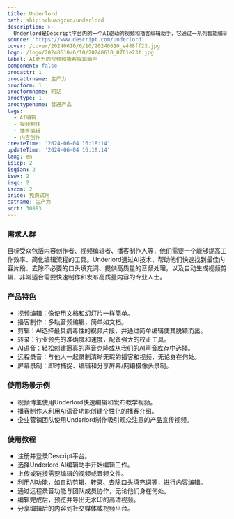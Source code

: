 ```yaml
---
title: Underlord
path: shipinchuangzuo/underlord
description: >-
  Underlord是Descript平台内的一个AI驱动的视频和播客编辑助手，它通过一系列智能编辑工具，帮助用户简化视频和音频内容的编辑过程，提高制作效率和质量。产品背景信息显示，Underlord致力于通过AI技术，让创意工作更加流畅，同时减少后期编辑的繁琐工作。
source: 'https://www.descript.com/underlord'
cover: /cover/20240610/6/10/20240610_e488ff23.jpg
logo: /logo/20240610/6/10/20240610_0701e23f.jpg
label: AI助力的视频和播客编辑助手
component: false
procattr: 1
procattrname: 生产力
procform: 1
procformname: 网站
proctype: 1
proctypename: 普通产品
tags:
  - AI编辑
  - 视频制作
  - 播客编辑
  - 内容创作
createTime: '2024-06-04 16:18:14'
updateTime: '2024-06-04 16:18:14'
lang: en
isicp: 2
isqian: 2
iswx: 2
isqq: 2
iscom: 2
price: 免费试用
catname: 生产力
sort: 30883
---
```




### 需求人群
目标受众包括内容创作者、视频编辑者、播客制作人等，他们需要一个能够提高工作效率、简化编辑流程的工具。Underlord通过AI技术，帮助他们快速找到最佳内容片段、去除不必要的口头填充词、提供高质量的音频处理，以及自动生成视频剪辑，非常适合需要快速制作和发布高质量内容的专业人士。

### 产品特色
* 视频编辑：像使用文档和幻灯片一样简单。
* 播客制作：多轨音频编辑，简单如文档。
* 剪辑：AI选择最具病毒性的视频片段，并通过简单编辑使其脱颖而出。
* 转录：行业领先的准确度和速度，配备强大的校正工具。
* AI语音：轻松创建逼真的声音克隆或从我们的AI声音库存中选择。
* 远程录音：与他人一起录制清晰无瑕的播客和视频，无论身在何处。
* 屏幕录制：即时捕捉、编辑和分享屏幕/网络摄像头录制。

### 使用场景示例
* 视频博主使用Underlord快速编辑和发布教学视频。
* 播客制作人利用AI语音功能创建个性化的播客介绍。
* 企业营销团队使用Underlord制作吸引观众注意的产品宣传视频。

### 使用教程
* 注册并登录Descript平台。
* 选择Underlord AI编辑助手开始编辑工作。
* 上传或链接需要编辑的视频或音频文件。
* 利用AI功能，如自动剪辑、转录、去除口头填充词等，进行内容编辑。
* 通过远程录音功能与团队成员协作，无论他们身在何处。
* 编辑完成后，预览并导出无水印的高清视频。
* 分享编辑后的内容到社交媒体或视频平台。

  
